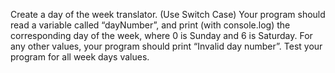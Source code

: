 Create a day of the week translator. (Use Switch Case)
Your program should read a variable called “dayNumber”, and print (with console.log) the corresponding day of the week, where 0 is Sunday and 6 is Saturday.
For any other values, your program should print “Invalid day number”.
Test your program for all week days values.
